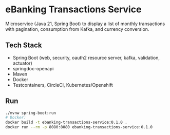 # eBanking Transactions Service

Microservice (Java 21, Spring Boot) to display a list of monthly transactions with pagination, consumption from Kafka, and currency conversion.

## Tech Stack
- Spring Boot (web, security, oauth2 resource server, kafka, validation, actuator)
- springdoc-openapi
- Maven
- Docker
- Testcontainers, CircleCI, Kubernetes/Openshift

## Run
```bash
./mvnw spring-boot:run
# Docker:
docker build -t ebanking-transactions-service:0.1.0 .
docker run --rm -p 8080:8080 ebanking-transactions-service:0.1.0
```